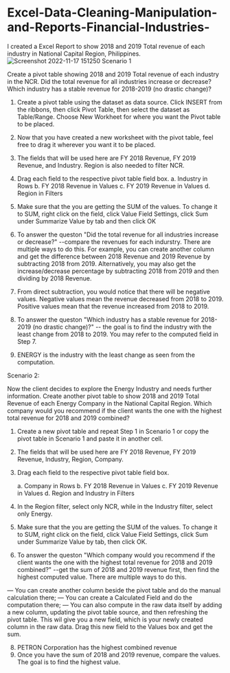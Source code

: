 # Excel-Data-Cleaning-Manipulation-and-Reports-Financial-Industries-
I created a Excel Report to show 2018 and 2019 Total revenue of each industry in National Capital Region, Philippines.
![Screenshot 2022-11-17 151250](https://user-images.githubusercontent.com/118483157/202579823-f28f99fd-287b-4829-ac11-c26abd87f26e.png)
Scenario 1

Create a pivot table showing 2018 and 2019 Total revenue of each industry in the NCR. Did the total revenue for all industries increase or decrease? Which industry has a stable revenue for 2018-2019 (no drastic change)?

1. Create a pivot table using the dataset as data source. Click INSERT from the ribbons, then click Pivot Table, then select the dataset as Table/Range. Choose New Workheet for where you want the Pivot table to be placed.

2. Now that you have created a new worksheet with the pivot table, feel free to drag it wherever you want it to be placed.

3. The fields that will be used here are FY 2018 Revenue, FY 2019 Revenue, and Industry. Region is also needed to filter NCR.

4. Drag each field to the respective pivot table field box.
     a. Industry in Rows
     b. FY 2018 Revenue in Values
     c. FY 2019 Revenue in Values
     d. Region in Filters

6. Make sure that the you are getting the SUM of the values. To change it to SUM, right click on the field, click Value Field Settings, click Sum under Summarize Value by tab and then click OK

7. To answer the queston "Did the total revenue for all industries increase or decrease?" --compare the revenues for each indurstry. There are multiple ways to do this. For example, you can create another column and get the difference between 2018 Revenue and 2019 Revenue by subtracting 2018 from 2019.  Alternatively, you may also get the increase/decrease percentage by subtracting 2018 from 2019 and then dividing by 2018 Revenue.

8. From direct subtraction, you would notice that there will be negative values. Negative values mean the revenue decreased from 2018 to 2019. Positive values mean that the revenue increased from 2018 to 2019.

9. To answer the queston "Which industry has a stable revenue for 2018-2019 (no drastic change)?" -- the goal is to find the industry with the least change from 2018 to 2019. You may refer to the computed field in Step 7.

10. ENERGY is the industry with the least change as seen from the computation.

Scenario 2:

Now the client decides to explore the Energy Industry and needs further information. Create another pivot table to show 2018 and 2019 Total Revenue of each Energy Company in the National Capital Region. Which company would you recommend if the client wants the one with the highest total revenue for 2018 and 2019 combined?

1. Create a new pivot table and repeat Step 1 in Scenario 1 or copy the pivot table in Scenario 1 and paste it in another cell.

2. The fields that will be used here are FY 2018 Revenue, FY 2019 Revenue, Industry, Region, Company.

3. Drag each field to the respective pivot table field box.

    a. Company in Rows
    b. FY 2018 Revenue in Values
    c. FY 2019 Revenue in Values
    d. Region and Industry in Filters

4. In the Region filter, select only NCR, while in the Industry filter, select only Energy.

5. Make sure that the you are getting the SUM of the values. To change it to SUM, right click on the field, click Value Field Settings, click Sum under Summarize Value by tab, then click OK.

6. To answer the queston "Which company would you recommend if the client wants the one with the highest total revenue for 2018 and 2019 combined?" --get the sum of 2018 and 2019 revenue first, then find the highest computed value. There are multiple ways to do this. 

— You can create another column beside the pivot table and do the manual calculation there; 
— You can create a Calculated Field and do the computation there; 
— You can also compute in the raw data itself by adding a new column, updating the pivot table source, and then refreshing the pivot table. This wil give you a new field, which is your newly created column in the raw data. Drag this new field to the Values box and get the sum.

8. PETRON Corporation has the highest combined revenue
7. Once you have the sum of 2018 and 2019 revenue, compare the values. The goal is to find the highest value.
